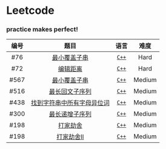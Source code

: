 # Leetcode
### practice makes perfect!

|编号|题目|语言|难度|
|:-:|:-:|:-:|:-:|
|#76|[最小覆盖子串](https://leetcode-cn.com/problems/minimum-window-substring/)|[`C++`](https://github.com/djh-sudo/Leetcode/blob/main/76.md)|Hard|
|#72|[编辑距离](https://leetcode-cn.com/problems/edit-distance/)|[`C++`](https://github.com/djh-sudo/Leetcode/blob/main/72.md)|Hard|
|#567|[最小覆盖子串](https://leetcode-cn.com/problems/permutation-in-string/)|[`C++`](https://github.com/djh-sudo/Leetcode/blob/main/567.md)|Medium|
|#516|[最长回文子序列](https://leetcode-cn.com/problems/longest-palindromic-subsequence/)|[`C++`](https://github.com/djh-sudo/Leetcode/blob/main/516.md)|Medium|
|#438|[找到字符串中所有字母异位词](https://leetcode-cn.com/problems/find-all-anagrams-in-a-string/)|[`C++`](https://github.com/djh-sudo/Leetcode/blob/main/438.md)|Medium|
|#300|[最长递增子序列](https://leetcode-cn.com/problems/longest-increasing-subsequence/)|[`C++`](https://github.com/djh-sudo/Leetcode/blob/main/300.md)|Medium|
|#198|[打家劫舍](https://leetcode-cn.com/problems/house-robber/)|[`C++`](https://github.com/djh-sudo/Leetcode/blob/main/198.md)|Medium|
|#198|[打家劫舍II](https://leetcode-cn.com/problems/house-robber-ii/)|[`C++`](https://github.com/djh-sudo/Leetcode/blob/main/213.md)|Medium|





